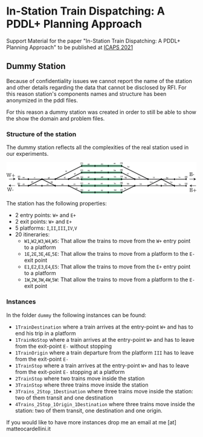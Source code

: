 # In-Station Train Dispatching: A PDDL+ Planning Approach
Support Material for the paper "In-Station Train Dispatching: A PDDL+ Planning Approach" to be published at [ICAPS 2021](https://github.com/mattecarde/icaps2021.git)


## Dummy Station
Because of confidentiality issues we cannot report the name of the station and other details regarding the data that cannot be disclosed by RFI. For this reason station's components names and structure has been anonymized in the pddl files.

For this reason a dummy station was created in order to still be able to show the show the domain and problem files.

### Structure of the station
The dummy station reflects all the complexities of the real station used in our experiments.

![](./dummy/dummy-station.png)

The station has the following properties:

* 2 entry points: `W+` and `E+`
* 2 exit points: `W+` and `E+`
* 5 platforms: `I`,`II`,`III`,`IV`,`V`
* 20 itineraries: 
	* `W1`,`W2`,`W3`,`W4`,`W5`: That allow the trains to move from the `W+` entry point to a platform
	* `1E`,`2E`,`3E`,`4E`,`5E`: That allow the trains to move from a platform to the `E-` exit point
	* `E1`,`E2`,`E3`,`E4`,`E5`: That allow the trains to move from the `E+` entry point to a platform
	* `1W`,`2W`,`3W`,`4W`,`5W`: That allow the trains to move from a platform to the `E-` exit point

### Instances
In the folder `dummy` the following instances can be found:

* `1TrainDestination` where a train arrives at the entry-point `W+` and has to end his trip in a platform
* `1TrainNoStop` where a train arrives at the entry-point `W+` and has to leave from the exit-point `E-` without stopping
* `1TrainOrigin` where a train departure from the platform `III` has to leave from the exit-point `E-` 
* `1TrainStop` where a train arrives at the entry-point `W+` and has to leave from the exit-point `E-` stopping at a platform
* `2TrainStop` where two trains move inside the station
* `3TrainStop` where three trains move inside the station
* `3Trains_2Stop_1Destination` where three trains move inside the station: two of them transit and one destination
* `4Trains_2Stop_1Origin_1Destination` where three trains move inside the station: two of them transit, one destination and one origin.


If you would like to have more instances drop me an email at me [at] matteocardellini.it


